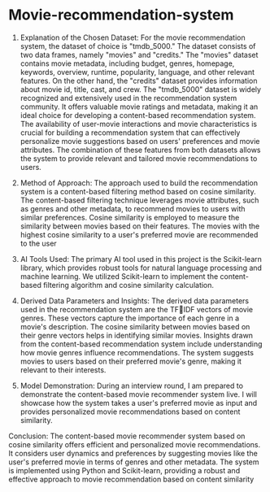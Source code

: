 # Movie-recommendation-system

1. Explanation of the Chosen Dataset:
For the movie recommendation system, the dataset of choice is "tmdb_5000." 
The dataset consists of two data frames, namely "movies" and "credits." The 
"movies" dataset contains movie metadata, including budget, genres, 
homepage, keywords, overview, runtime, popularity, language, and other 
relevant features. On the other hand, the "credits" dataset provides 
information about movie id, title, cast, and crew.
The "tmdb_5000" dataset is widely recognized and extensively used in the 
recommendation system community. It offers valuable movie ratings and 
metadata, making it an ideal choice for developing a content-based 
recommendation system. The availability of user-movie interactions and movie 
characteristics is crucial for building a recommendation system that can 
effectively personalize movie suggestions based on users' preferences and 
movie attributes. The combination of these features from both datasets allows 
the system to provide relevant and tailored movie recommendations to users.

2. Method of Approach:
The approach used to build the recommendation system is a content-based 
filtering method based on cosine similarity. The content-based filtering 
technique leverages movie attributes, such as genres and other metadata, to 
recommend movies to users with similar preferences. Cosine similarity is 
employed to measure the similarity between movies based on their features. 
The movies with the highest cosine similarity to a user's preferred movie are 
recommended to the user

3. AI Tools Used:
The primary AI tool used in this project is the Scikit-learn library, which 
provides robust tools for natural language processing and machine learning. 
We utilized Scikit-learn to implement the content-based filtering algorithm and 
cosine similarity calculation.

4. Derived Data Parameters and Insights:
The derived data parameters used in the recommendation system are the TFIDF vectors of movie genres. These vectors capture the importance of each 
genre in a movie's description. The cosine similarity between movies based on 
their genre vectors helps in identifying similar movies.
Insights drawn from the content-based recommendation system include 
understanding how movie genres influence recommendations. The system 
suggests movies to users based on their preferred movie's genre, making it 
relevant to their interests.

5. Model Demonstration:
During an interview round, I am prepared to demonstrate the content-based 
movie recommender system live. I will showcase how the system takes a user's 
preferred movie as input and provides personalized movie recommendations 
based on content similarity.

Conclusion:
The content-based movie recommender system based on cosine similarity 
offers efficient and personalized movie recommendations. It considers user 
dynamics and preferences by suggesting movies like the user's preferred movie 
in terms of genres and other metadata. The system is implemented using 
Python and Scikit-learn, providing a robust and effective approach to movie 
recommendation based on content similarity

